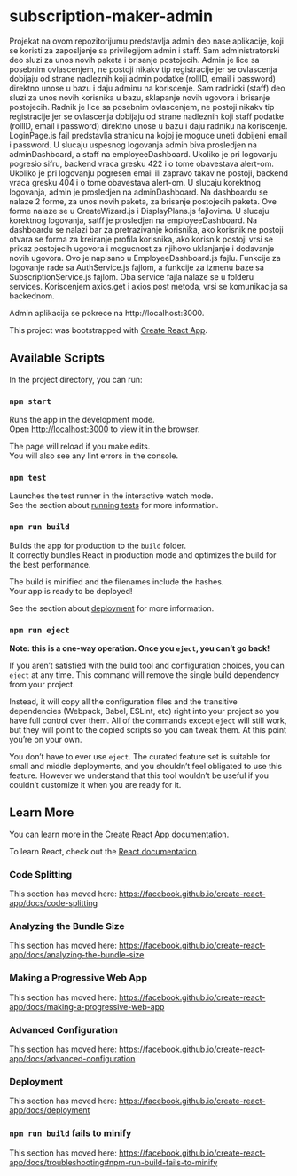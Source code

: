 # subscription-maker-admin
Projekat na ovom repozitorijumu predstavlja admin deo nase aplikacije, koji se koristi za zaposljenje sa privilegijom admin i staff. 
Sam administratorski deo sluzi za unos novih paketa i brisanje postojecih. Admin je lice sa posebnim ovlascenjem, ne postoji nikakv tip registracije jer se ovlascenja dobijaju od strane nadleznih koji admin podatke (rollID, email i password) direktno unose u bazu i daju adminu na koriscenje.
Sam radnicki (staff) deo sluzi za unos novih korisnika u bazu, sklapanje novih ugovora i brisanje postojecih. Radnik je lice sa posebnim ovlascenjem, ne postoji nikakv tip registracije jer se ovlascenja dobijaju od strane nadleznih koji staff podatke (rollID, email i password) direktno unose u bazu i daju radniku na koriscenje.
LoginPage.js fajl predstavlja stranicu na kojoj je moguce uneti dobijeni email i password. U slucaju uspesnog logovanja admin biva prosledjen na adminDashboard, a staff na employeeDashboard. Ukoliko je pri logovanju pogresio sifru, backend vraca gresku 422 i o tome obavestava alert-om. Ukoliko je pri logovanju pogresen email ili zapravo takav ne postoji, backend vraca gresku 404 i o tome obavestava alert-om.
U slucaju korektnog logovanja, admin je prosledjen na adminDashboard. Na dashboardu se nalaze 2 forme, za unos novih paketa, za brisanje postojecih paketa. Ove forme nalaze se u CreateWizard.js i DisplayPlans.js fajlovima. 
U slucaju korektnog logovanja, satff je prosledjen na employeeDashboard. Na dashboardu se nalazi bar za pretrazivanje korisnika, ako korisnik ne postoji otvara se forma za kreiranje profila korisnika, ako korisnik postoji vrsi se prikaz postojecih ugovora i mogucnost za njihovo uklanjanje i dodavanje novih ugovora. Ovo je napisano u EmployeeDashboard.js fajlu.
Funkcije za logovanje rade sa AuthService.js fajlom, a funkcije za izmenu baze sa SubscriptionService.js fajlom. Oba service fajla nalaze se u folderu services. Koriscenjem axios.get i axios.post metoda, vrsi se komunikacija sa backednom.

Admin aplikacija se pokrece na http://localhost:3000.




This project was bootstrapped with [Create React App](https://github.com/facebook/create-react-app).

## Available Scripts

In the project directory, you can run:

### `npm start`

Runs the app in the development mode.<br />
Open [http://localhost:3000](http://localhost:3000) to view it in the browser.

The page will reload if you make edits.<br />
You will also see any lint errors in the console.

### `npm test`

Launches the test runner in the interactive watch mode.<br />
See the section about [running tests](https://facebook.github.io/create-react-app/docs/running-tests) for more information.

### `npm run build`

Builds the app for production to the `build` folder.<br />
It correctly bundles React in production mode and optimizes the build for the best performance.

The build is minified and the filenames include the hashes.<br />
Your app is ready to be deployed!

See the section about [deployment](https://facebook.github.io/create-react-app/docs/deployment) for more information.

### `npm run eject`

**Note: this is a one-way operation. Once you `eject`, you can’t go back!**

If you aren’t satisfied with the build tool and configuration choices, you can `eject` at any time. This command will remove the single build dependency from your project.

Instead, it will copy all the configuration files and the transitive dependencies (Webpack, Babel, ESLint, etc) right into your project so you have full control over them. All of the commands except `eject` will still work, but they will point to the copied scripts so you can tweak them. At this point you’re on your own.

You don’t have to ever use `eject`. The curated feature set is suitable for small and middle deployments, and you shouldn’t feel obligated to use this feature. However we understand that this tool wouldn’t be useful if you couldn’t customize it when you are ready for it.

## Learn More

You can learn more in the [Create React App documentation](https://facebook.github.io/create-react-app/docs/getting-started).

To learn React, check out the [React documentation](https://reactjs.org/).

### Code Splitting

This section has moved here: https://facebook.github.io/create-react-app/docs/code-splitting

### Analyzing the Bundle Size

This section has moved here: https://facebook.github.io/create-react-app/docs/analyzing-the-bundle-size

### Making a Progressive Web App

This section has moved here: https://facebook.github.io/create-react-app/docs/making-a-progressive-web-app

### Advanced Configuration

This section has moved here: https://facebook.github.io/create-react-app/docs/advanced-configuration

### Deployment

This section has moved here: https://facebook.github.io/create-react-app/docs/deployment

### `npm run build` fails to minify

This section has moved here: https://facebook.github.io/create-react-app/docs/troubleshooting#npm-run-build-fails-to-minify
